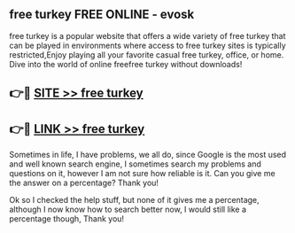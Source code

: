 ## free turkey FREE ONLINE - evosk

free turkey is a popular website that offers a wide variety of free turkey that can be played in environments where access to free turkey sites is typically restricted,Enjoy playing all your favorite casual free turkey, office, or home. Dive into the world of online freefree turkey without downloads!

## 👉🔴 [SITE >> free turkey](http://news.freeplayer.one?title=free_turkey&ref=FRRE)

## 👉🔴 [LINK >> free turkey](http://news.freeplayer.one?title=free_turkey&ref=FREE)

Sometimes in life, I have problems, we all do, since Google is the most used and well known search engine, I sometimes search my problems and questions on it, however I am not sure how reliable is it. Can you give me the answer on a percentage? Thank you!

Ok so I checked the help stuff, but none of it gives me a percentage, although I now know how to search better now, I would still like a percentage though, Thank you!